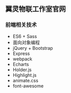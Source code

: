 ## 翼灵物联工作室官网



### 前端相关技术

- ES6 + Sass
- 面向对象编程
- jQuery + Bootstrap
- Express
- webpack
- Echarts
- Holder.js
- Highlight.js
- animate.css
- font-awesome